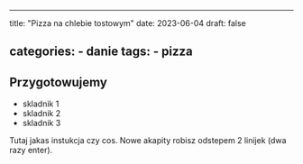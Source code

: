 

---
title: "Pizza na chlebie tostowym"
date: 2023-06-04
draft: false

categories:
    - danie
tags:
    - pizza
---


## Przygotowujemy

* skladnik 1
* skladnik 2
* skladnik 3

Tutaj jakas instukcja czy cos. Nowe akapity robisz odstepem 2 linijek (dwa razy enter).
